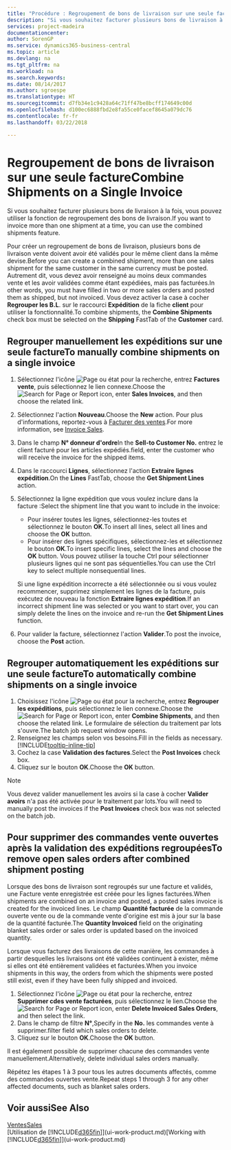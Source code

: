 ```yaml
---
title: "Procédure : Regroupement de bons de livraison sur une seule facture | Microsoft Docs"
description: "Si vous souhaitez facturer plusieurs bons de livraison à la fois, vous pouvez utiliser la fonction de regroupement des bons de livraison."
services: project-madeira
documentationcenter: 
author: SorenGP
ms.service: dynamics365-business-central
ms.topic: article
ms.devlang: na
ms.tgt_pltfrm: na
ms.workload: na
ms.search.keywords: 
ms.date: 08/14/2017
ms.author: sgroespe
ms.translationtype: HT
ms.sourcegitcommit: d7fb34e1c9428a64c71ff47be8bcff174649c00d
ms.openlocfilehash: d100ec6888fbd2e8fa55ce0facef8645a079dc76
ms.contentlocale: fr-fr
ms.lasthandoff: 03/22/2018

---
```

# <a name="combine-shipments-on-a-single-invoice"></a><span data-ttu-id="10e10-103">Regroupement de bons de livraison sur une seule facture</span><span class="sxs-lookup"><span data-stu-id="10e10-103">Combine Shipments on a Single Invoice</span></span>
<span data-ttu-id="10e10-104">Si vous souhaitez facturer plusieurs bons de livraison à la fois, vous pouvez utiliser la fonction de regroupement des bons de livraison.</span><span class="sxs-lookup"><span data-stu-id="10e10-104">If you want to invoice more than one shipment at a time, you can use the combined shipments feature.</span></span>  

 <span data-ttu-id="10e10-105">Pour créer un regroupement de bons de livraison, plusieurs bons de livraison vente doivent avoir été validés pour le même client dans la même devise.</span><span class="sxs-lookup"><span data-stu-id="10e10-105">Before you can create a combined shipment, more than one sales shipment for the same customer in the same currency must be posted.</span></span> <span data-ttu-id="10e10-106">Autrement dit, vous devez avoir renseigné au moins deux commandes vente et les avoir validées comme étant expédiées, mais pas facturées.</span><span class="sxs-lookup"><span data-stu-id="10e10-106">In other words, you must have filled in two or more sales orders and posted them as shipped, but not invoiced.</span></span> <span data-ttu-id="10e10-107">Vous devez activer la case à cocher **Regrouper les B.L**. sur le raccourci **Expédition** de la fiche **client** pour utiliser la fonctionnalité.</span><span class="sxs-lookup"><span data-stu-id="10e10-107">To combine shipments, the **Combine Shipments** check box must be selected on the **Shipping** FastTab of the **Customer** card.</span></span>  

## <a name="to-manually-combine-shipments-on-a-single-invoice"></a><span data-ttu-id="10e10-108">Regrouper manuellement les expéditions sur une seule facture</span><span class="sxs-lookup"><span data-stu-id="10e10-108">To manually combine shipments on a single invoice</span></span>  
1. <span data-ttu-id="10e10-109">Sélectionnez l'icône ![Page ou état pour la recherche](media/ui-search/search_small.png "Page ou état pour la recherche"), entrez **Factures vente**, puis sélectionnez le lien connexe.</span><span class="sxs-lookup"><span data-stu-id="10e10-109">Choose the ![Search for Page or Report](media/ui-search/search_small.png "Search for Page or Report icon") icon, enter **Sales Invoices**, and then choose the related link.</span></span>  
2. <span data-ttu-id="10e10-110">Sélectionnez l'action **Nouveau**.</span><span class="sxs-lookup"><span data-stu-id="10e10-110">Choose the **New** action.</span></span> <span data-ttu-id="10e10-111">Pour plus d'informations, reportez-vous à [Facturer des ventes](sales-how-invoice-sales.md).</span><span class="sxs-lookup"><span data-stu-id="10e10-111">For more information, see [Invoice Sales](sales-how-invoice-sales.md).</span></span>
3. <span data-ttu-id="10e10-112">Dans le champ **N° donneur d'ordre**</span><span class="sxs-lookup"><span data-stu-id="10e10-112">In the **Sell-to Customer No.**</span></span> <span data-ttu-id="10e10-113">entrez le client facturé pour les articles expédiés.</span><span class="sxs-lookup"><span data-stu-id="10e10-113">field, enter the customer who will receive the invoice for the shipped items.</span></span>  
4. <span data-ttu-id="10e10-114">Dans le raccourci **Lignes**, sélectionnez l'action **Extraire lignes expédition**.</span><span class="sxs-lookup"><span data-stu-id="10e10-114">On the **Lines** FastTab, choose the **Get Shipment Lines** action.</span></span>  
5. <span data-ttu-id="10e10-115">Sélectionnez la ligne expédition que vous voulez inclure dans la facture :</span><span class="sxs-lookup"><span data-stu-id="10e10-115">Select the shipment line that you want to include in the invoice:</span></span>  

    - <span data-ttu-id="10e10-116">Pour insérer toutes les lignes, sélectionnez-les toutes et sélectionnez le bouton **OK**.</span><span class="sxs-lookup"><span data-stu-id="10e10-116">To insert all lines, select all lines and choose the **OK** button.</span></span>  
    - <span data-ttu-id="10e10-117">Pour insérer des lignes spécifiques, sélectionnez-les et sélectionnez le bouton **OK**.</span><span class="sxs-lookup"><span data-stu-id="10e10-117">To insert specific lines, select the lines and choose the **OK** button.</span></span> <span data-ttu-id="10e10-118">Vous pouvez utiliser la touche Ctrl pour sélectionner plusieurs lignes qui ne sont pas séquentielles.</span><span class="sxs-lookup"><span data-stu-id="10e10-118">You can use the Ctrl key to select multiple nonsequential lines.</span></span>  

    <span data-ttu-id="10e10-119">Si une ligne expédition incorrecte a été sélectionnée ou si vous voulez recommencer, supprimez simplement les lignes de la facture, puis exécutez de nouveau la fonction **Extraire lignes expédition**.</span><span class="sxs-lookup"><span data-stu-id="10e10-119">If an incorrect shipment line was selected or you want to start over, you can simply delete the lines on the invoice and re-run the **Get Shipment Lines** function.</span></span>  
7. <span data-ttu-id="10e10-120">Pour valider la facture, sélectionnez l'action **Valider**.</span><span class="sxs-lookup"><span data-stu-id="10e10-120">To post the invoice, choose the **Post** action.</span></span>  

## <a name="to-automatically-combine-shipments-on-a-single-invoice"></a><span data-ttu-id="10e10-121">Regrouper automatiquement les expéditions sur une seule facture</span><span class="sxs-lookup"><span data-stu-id="10e10-121">To automatically combine shipments on a single invoice</span></span>  
1. <span data-ttu-id="10e10-122">Choisissez l'icône ![Page ou état pour la recherche](media/ui-search/search_small.png "Page ou état pour la recherche"), entrez **Regrouper les expéditions**, puis sélectionnez le lien connexe.</span><span class="sxs-lookup"><span data-stu-id="10e10-122">Choose the ![Search for Page or Report](media/ui-search/search_small.png "Search for Page or Report icon") icon, enter **Combine Shipments**, and then choose the related link.</span></span> <span data-ttu-id="10e10-123">Le formulaire de sélection du traitement par lots s'ouvre.</span><span class="sxs-lookup"><span data-stu-id="10e10-123">The batch job request window opens.</span></span>  
2. <span data-ttu-id="10e10-124">Renseignez les champs selon vos besoins.</span><span class="sxs-lookup"><span data-stu-id="10e10-124">Fill in the fields as necessary.</span></span> [!INCLUDE[tooltip-inline-tip](includes/tooltip-inline-tip_md.md)]
3. <span data-ttu-id="10e10-125">Cochez la case **Validation des factures**.</span><span class="sxs-lookup"><span data-stu-id="10e10-125">Select the **Post Invoices** check box.</span></span>  
4.  <span data-ttu-id="10e10-126">Cliquez sur le bouton **OK**.</span><span class="sxs-lookup"><span data-stu-id="10e10-126">Choose the **OK** button.</span></span>  

> [!NOTE]  
>  <span data-ttu-id="10e10-127">Vous devez valider manuellement les avoirs si la case à cocher **Valider avoirs** n'a pas été activée pour le traitement par lots.</span><span class="sxs-lookup"><span data-stu-id="10e10-127">You will need to manually post the invoices if the **Post Invoices** check box was not selected on the batch job.</span></span>  

## <a name="to-remove-open-sales-orders-after-combined-shipment-posting"></a><span data-ttu-id="10e10-128">Pour supprimer des commandes vente ouvertes après la validation des expéditions regroupées</span><span class="sxs-lookup"><span data-stu-id="10e10-128">To remove open sales orders after combined shipment posting</span></span> 
<span data-ttu-id="10e10-129">Lorsque des bons de livraison sont regroupés sur une facture et validés, une Facture vente enregistrée est créée pour les lignes facturées.</span><span class="sxs-lookup"><span data-stu-id="10e10-129">When shipments are combined on an invoice and posted, a posted sales invoice is created for the invoiced lines.</span></span> <span data-ttu-id="10e10-130">Le champ **Quantité facturée** de la commande ouverte vente ou de la commande vente d'origine est mis à jour sur la base de la quantité facturée.</span><span class="sxs-lookup"><span data-stu-id="10e10-130">The **Quantity Invoiced** field on the originating blanket sales order or sales order is updated based on the invoiced quantity.</span></span>  

<span data-ttu-id="10e10-131">Lorsque vous facturez des livraisons de cette manière, les commandes à partir desquelles les livraisons ont été validées continuent à exister, même si elles ont été entièrement validées et facturées.</span><span class="sxs-lookup"><span data-stu-id="10e10-131">When you invoice shipments in this way, the orders from which the shipments were posted still exist, even if they have been fully shipped and invoiced.</span></span>   

1. <span data-ttu-id="10e10-132">Sélectionnez l'icône ![Page ou état pour la recherche](media/ui-search/search_small.png "Page ou état pour la recherche"), entrez **Supprimer cdes vente facturées**, puis sélectionnez le lien.</span><span class="sxs-lookup"><span data-stu-id="10e10-132">Choose the ![Search for Page or Report](media/ui-search/search_small.png "Search for Page or Report icon") icon, enter **Delete Invoiced Sales Orders**, and then select the link.</span></span>  
2. <span data-ttu-id="10e10-133">Dans le champ de filtre **N°**,</span><span class="sxs-lookup"><span data-stu-id="10e10-133">Specify in the **No.**</span></span> <span data-ttu-id="10e10-134">les commandes vente à supprimer.</span><span class="sxs-lookup"><span data-stu-id="10e10-134">filter field which sales orders to delete.</span></span>  
3. <span data-ttu-id="10e10-135">Cliquez sur le bouton **OK**.</span><span class="sxs-lookup"><span data-stu-id="10e10-135">Choose the **OK** button.</span></span>  

<span data-ttu-id="10e10-136">Il est également possible de supprimer chacune des commandes vente manuellement.</span><span class="sxs-lookup"><span data-stu-id="10e10-136">Alternatively, delete individual sales orders manually.</span></span>  

<span data-ttu-id="10e10-137">Répétez les étapes 1 à 3 pour tous les autres documents affectés, comme des commandes ouvertes vente.</span><span class="sxs-lookup"><span data-stu-id="10e10-137">Repeat steps 1 through 3 for any other affected documents, such as blanket sales orders.</span></span>

## <a name="see-also"></a><span data-ttu-id="10e10-138">Voir aussi</span><span class="sxs-lookup"><span data-stu-id="10e10-138">See Also</span></span>  
[<span data-ttu-id="10e10-139">Ventes</span><span class="sxs-lookup"><span data-stu-id="10e10-139">Sales</span></span>](sales-manage-sales.md)  
<span data-ttu-id="10e10-140">[Utilisation de [!INCLUDE[d365fin](includes/d365fin_md.md)]](ui-work-product.md)</span><span class="sxs-lookup"><span data-stu-id="10e10-140">[Working with [!INCLUDE[d365fin](includes/d365fin_md.md)]](ui-work-product.md)</span></span>

